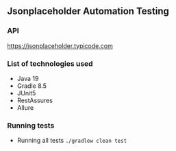 ## Jsonplaceholder Automation Testing

### API
https://jsonplaceholder.typicode.com

### List of technologies used
 - Java 19
 - Gradle 8.5
 - JUnit5
 - RestAssures
 - Allure

### Running tests
 - Running all tests `./gradlew clean test`


